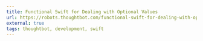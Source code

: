```yaml
---
title: Functional Swift for Dealing with Optional Values
url: https://robots.thoughtbot.com/functional-swift-for-dealing-with-optional-values
external: true
tags: thoughtbot, development, swift
---
```

